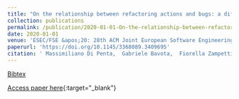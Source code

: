 ```yaml
---
title: "On the relationship between refactoring actions and bugs: a differentiated replication"
collection: publications
permalink: /publication/2020-01-01-On-the-relationship-between-refactoring-actions-and-bugs-a-differentiated-replication
date: 2020-01-01
venue: 'ESEC/FSE &apos;20: 28th ACM Joint European Software Engineering Conference and Symposium on the Foundations of Software Engineering, Virtual Event, USA, November 8-13, 2020'
paperurl: 'https://doi.org/10.1145/3368089.3409695'
citation: ' Massimiliano Di Penta,  Gabriele Bavota,  Fiorella Zampetti, &quot;On the relationship between refactoring actions and bugs: a differentiated replication.&quot; ESEC/FSE &amp;apos;20: 28th ACM Joint European Software Engineering Conference and Symposium on the Foundations of Software Engineering, Virtual Event, USA, November 8-13, 2020, 2020.'
---
```

[Bibtex](https://dblp.org/rec/conf/sigsoft/PentaBZ20.bib)

[Access paper here](https://doi.org/10.1145/3368089.3409695){:target="_blank"}
